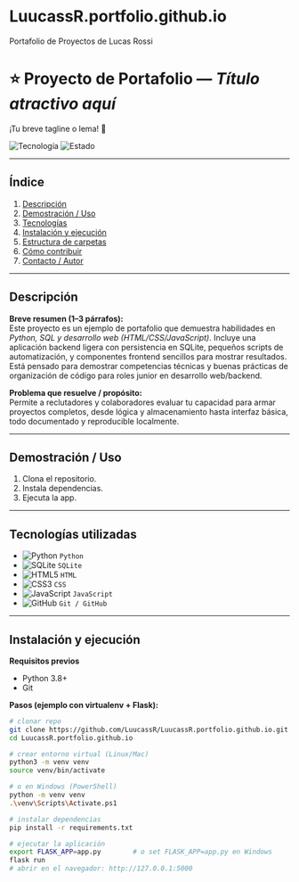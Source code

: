 # LuucassR.portfolio.github.io
Portafolio de Proyectos de Lucas Rossi
# ⭐ Proyecto de Portafolio — *Título atractivo aquí*  
¡Tu breve tagline o lema! 🚀

![Tecnología](https://img.shields.io/badge/Stack-Python%20%7C%20HTML%20%7C%20CSS-blue?style=flat&logo=python)
![Estado](https://img.shields.io/badge/Estado-WIP-yellow?style=flat)

---

## Índice
1. [Descripción](#descripción)  
2. [Demostración / Uso](#demostración--uso)  
3. [Tecnologías](#tecnologías-utilizadas)  
4. [Instalación y ejecución](#instalación-y-ejecución)  
5. [Estructura de carpetas](#estructura-de-carpetas)  
6. [Cómo contribuir](#cómo-contribuir)  
8. [Contacto / Autor](#contacto--autor)

---

## Descripción
**Breve resumen (1–3 párrafos):**  
Este proyecto es un ejemplo de portafolio que demuestra habilidades en *Python, SQL y desarrollo web (HTML/CSS/JavaScript)*. Incluye una aplicación backend ligera con persistencia en SQLite, pequeños scripts de automatización, y componentes frontend sencillos para mostrar resultados. Está pensado para demostrar competencias técnicas y buenas prácticas de organización de código para roles junior en desarrollo web/backend.

**Problema que resuelve / propósito:**  
Permite a reclutadores y colaboradores evaluar tu capacidad para armar proyectos completos, desde lógica y almacenamiento hasta interfaz básica, todo documentado y reproducible localmente.

---

## Demostración / Uso
1. Clona el repositorio.  
2. Instala dependencias.  
3. Ejecuta la app.

---

## Tecnologías utilizadas
- ![Python](https://img.shields.io/badge/Python-3.10-blue?style=flat&logo=python) `Python`  
- ![SQLite](https://img.shields.io/badge/SQLite-3.36-lightgrey?style=flat&logo=sqlite) `SQLite`  
- ![HTML5](https://img.shields.io/badge/HTML5-%3E5-orange?style=flat&logo=html5) `HTML`  
- ![CSS3](https://img.shields.io/badge/CSS3-%3E3-blue?style=flat&logo=css3) `CSS`  
- ![JavaScript](https://img.shields.io/badge/JavaScript-ES6-yellow?style=flat&logo=javascript) `JavaScript`    
- ![GitHub](https://img.shields.io/badge/GitHub-repo-black?style=flat&logo=github) `Git / GitHub`  

---

## Instalación y ejecución

**Requisitos previos**
- Python 3.8+  
- Git

**Pasos (ejemplo con virtualenv + Flask):**
```bash
# clonar repo
git clone https://github.com/LuucassR/LuucassR.portfolio.github.io.git
cd LuucassR.portfolio.github.io

# crear entorno virtual (Linux/Mac)
python3 -m venv venv
source venv/bin/activate

# o en Windows (PowerShell)
python -m venv venv
.\venv\Scripts\Activate.ps1

# instalar dependencias
pip install -r requirements.txt

# ejecutar la aplicación
export FLASK_APP=app.py        # o set FLASK_APP=app.py en Windows
flask run
# abrir en el navegador: http://127.0.0.1:5000
